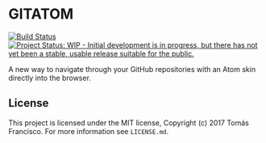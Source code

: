 # GITATOM
[![Build Status](https://travis-ci.org/tomasfrancisco/gitatom.svg?branch=master)](https://travis-ci.org/tomasfrancisco/gitatom)
[![Project Status: WIP - Initial development is in progress, but there has not yet been a stable, usable release suitable for the public.](http://www.repostatus.org/badges/latest/wip.svg)](http://www.repostatus.org/#wip)

A new way to navigate through your GitHub repositories with an Atom skin directly into the browser.

## License

This project is licensed under the MIT license, Copyright (c) 2017 Tomás Francisco. For more information see `LICENSE.md`.
